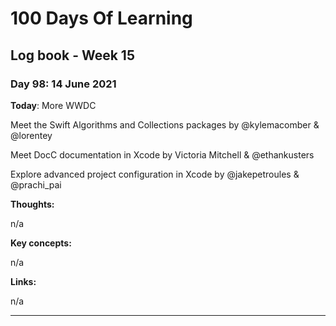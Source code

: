 # 100 Days Of Learning

## Log book - Week 15

### Day 98: 14 June 2021

**Today**: More WWDC

Meet the Swift Algorithms and Collections packages by @kylemacomber & @lorentey

Meet DocC documentation in Xcode by Victoria Mitchell & @ethankusters

Explore advanced project configuration in Xcode by @jakepetroules & @prachi_pai

**Thoughts:** 

n/a

**Key concepts:**

n/a

**Links:**

n/a

---
